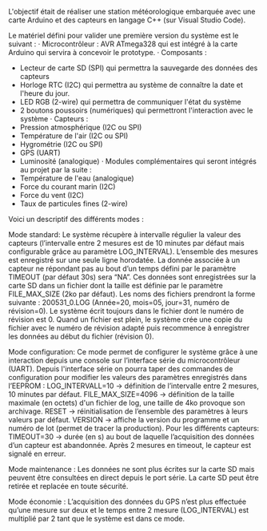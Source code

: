 L'objectif était de réaliser une station météorologique embarquée avec une carte Arduino et des capteurs en langage C++ (sur Visual Studio Code).

Le matériel défini pour valider une première version du système est le suivant :
·	Microcontrôleur : AVR ATmega328 qui est intégré à la carte Arduino qui servira à concevoir le prototype.
·	Composants :
-	Lecteur de carte SD (SPI) qui permettra la sauvegarde des données des capteurs
-	Horloge RTC (I2C) qui permettra au système de connaître la date et l'heure du jour.
-	LED RGB (2-wire) qui permettra de communiquer l'état du système
-	2 boutons poussoirs (numériques) qui permettront l'interaction avec le système
·	Capteurs :
-	Pression atmosphérique (I2C ou SPI)
-	Température de l'air (I2C ou SPI)
-	Hygrométrie (I2C ou SPI)
-	GPS (UART)
-	Luminosité (analogique)
·	Modules complémentaires qui seront intégrés au projet par la suite :
-	Température de l'eau (analogique)
-	Force du courant marin (I2C)
-	Force du vent (I2C)
-	Taux de particules fines (2-wire)

Voici un descriptif des différents modes :

Mode standard: Le système récupère à intervalle régulier la valeur des capteurs (l’intervalle entre 2 mesures est de 10 minutes par défaut mais configurable grâce au paramètre LOG_INTERVAL). 
L’ensemble des mesures est enregistré sur une seule ligne horodatée. La donnée associée à un capteur ne répondant pas au bout d’un temps défini par le paramètre TIMEOUT (par défaut 30s) sera “NA”. 
Ces données sont enregistrées sur la carte SD dans un fichier dont la taille est définie par le paramètre FILE_MAX_SIZE (2ko par défaut). Les noms des fichiers prendront la forme suivante : 200531_0.LOG (Année=20, mois=05, jour=31, numéro de révision=0).
Le système écrit toujours dans le fichier dont le numéro de révision est 0. 
Quand un fichier est plein, le système crée une copie du fichier avec le numéro de révision adapté puis recommence à enregistrer les données au début du fichier (révision 0).

Mode configuration: Ce mode permet de configurer le système grâce à une interaction depuis une console sur l’interface série du microcontrôleur (UART). Depuis l'interface série on pourra taper des commandes de configuration pour modifier les valeurs des paramètres enregistrés dans l’EEPROM : LOG_INTERVALL=10 -> définition de l’intervalle entre 2 mesures, 10 minutes par défaut. FILE_MAX_SIZE=4096 -> définition de la taille maximale (en octets) d'un fichier de log, une taille de 4ko provoque son archivage. 
RESET -> réinitialisation de l’ensemble des paramètres à leurs valeurs par défaut. VERSION -> affiche la version du programme et un numéro de lot (permet de tracer la production).
Pour les différents capteurs: TIMEOUT=30 -> durée (en s) au bout de laquelle l’acquisition des données d’un capteur est abandonnée. Après 2 mesures en timeout, le capteur est signalé en erreur.

Mode maintenance : Les données ne sont plus écrites sur la carte SD mais peuvent être consultées en direct depuis le port série. La carte SD peut être retirée et replacée en toute sécurité. 

Mode économie : L’acquisition des données du GPS n’est plus effectuée qu’une mesure sur deux et le temps entre 2 mesure (LOG_INTERVAL) est multiplié par 2 tant que le système est dans ce mode.
